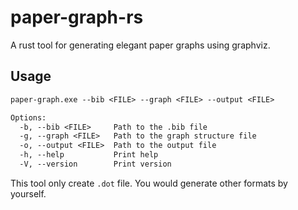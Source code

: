 # paper-graph-rs

A rust tool for generating elegant paper graphs using graphviz.

## Usage

```txt
paper-graph.exe --bib <FILE> --graph <FILE> --output <FILE>

Options:
  -b, --bib <FILE>     Path to the .bib file
  -g, --graph <FILE>   Path to the graph structure file
  -o, --output <FILE>  Path to the output file
  -h, --help           Print help
  -V, --version        Print version
```

This tool only create `.dot` file. You would generate other formats by yourself.
